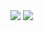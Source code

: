 <img src="https://capsule-render.vercel.app/api?type=waving&color=gradient[1]&height=300&section=header&text=capsule%20render&fontSize=90" />

<img src="https://capsule-render.vercel.app/api?type=waving&color=auto&height=150&section=footer" />
